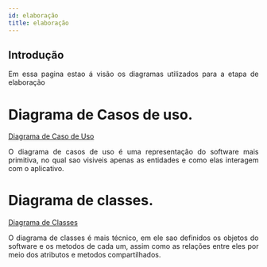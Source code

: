 ```yaml
---
id: elaboração
title: elaboração
---
```


## Introdução

<p align = "justify">
    Em essa pagina estao á visão os diagramas utilizados para a etapa de elaboração
</p>

# Diagrama de Casos de uso.
[Diagrama de Caso de Uso](../assets/DcasousoPBE.jpg)

<p align = "justify">
    O diagrama de casos de uso é uma representação do software mais primitiva, no qual sao visiveis apenas as entidades e como elas interagem com o aplicativo.
</p>

# Diagrama de classes.
[Diagrama de Classes](../assets/DclassesPBE.jpg)

<p align = "justify">
    O diagrama de classes é mais técnico, em ele sao definidos os objetos do software e os metodos de cada um, assim como as relações entre eles por meio dos atributos e metodos compartilhados.
</p>


